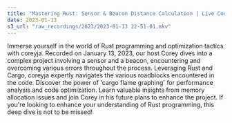 ```yaml
---
title: "Mastering Rust: Sensor & Beacon Distance Calculation | Live Coding with coreyja"
date: 2023-01-13
s3_url: "raw_recordings/2023/2023-01-13 22-51-01.mkv"
---
```


Immerse yourself in the world of Rust programming and optimization tactics with coreyja. Recorded on January 13, 2023, our host Corey dives into a complex project involving a sensor and a beacon, encountering and overcoming various errors throughout the process. Leveraging Rust and Cargo, coreyja expertly navigates the various roadblocks encountered in the code. Discover the power of 'cargo flame graphing' for performance analysis and code optimization. Learn valuable insights from memory allocation issues and join Corey in his future plans to enhance the project. If you're looking to enhance your understanding of Rust programming, this deep dive is not to be missed!
